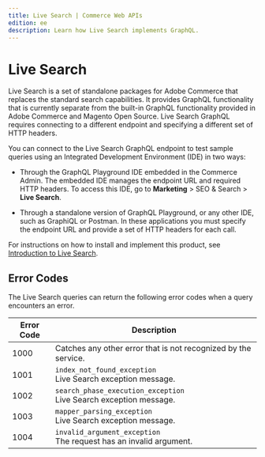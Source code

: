 ```yaml
---
title: Live Search | Commerce Web APIs
edition: ee
description: Learn how Live Search implements GraphQL.
---
```


# Live Search

Live Search is a set of standalone packages for Adobe Commerce that replaces the standard search capabilities. It provides GraphQL functionality that is currently separate from the built-in GraphQL functionality provided in Adobe Commerce and Magento Open Source. Live Search GraphQL requires connecting to a different endpoint and specifying a different set of HTTP headers.

You can connect to the Live Search GraphQL endpoint to test sample queries using an Integrated Development Environment (IDE) in two ways:

-  Through the GraphQL Playground IDE embedded in the Commerce Admin. The embedded IDE manages the endpoint URL and required HTTP headers. To access this IDE, go to **Marketing** > SEO & Search > **Live Search**.

-  Through a standalone version of GraphQL Playground, or any other IDE, such as GraphiQL or Postman. In these applications you must specify the endpoint URL and provide a set of HTTP headers for each call.

For instructions on how to install and implement this product, see [Introduction to Live Search](https://experienceleague.adobe.com/docs/commerce-merchant-services/live-search/overview.html).

## Error Codes

The Live Search queries can return the following error codes when a query encounters an error.

|**Error Code**|**Description**|
|---|---|
|1000 |Catches any other error that is not recognized by the service.|
|1001 |`index_not_found_exception`<br />Live Search exception message.|
|1002 |`search_phase_execution_exception`<br />Live Search exception message.|
|1003 |`mapper_parsing_exception`<br />Live Search exception message.|
|1004 |`invalid_argument_exception`<br /> The request has an invalid argument.|
